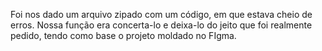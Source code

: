 Foi nos dado um arquivo zipado com um código, em que estava cheio de erros. Nossa função era concerta-lo e deixa-lo do jeito que foi realmente pedido, tendo como base o projeto moldado no FIgma.
